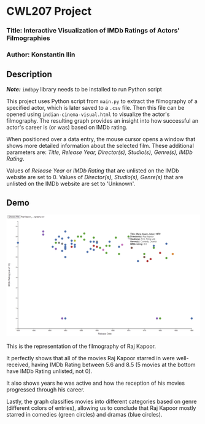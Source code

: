 # CWL207 Project
### Title: Interactive Visualization of IMDb Ratings of Actors' Filmographies

### Author: Konstantin Ilin

## Description
_**Note:**_ ``imdbpy`` library needs to be installed to run Python script

This project uses Python script from ``main.py`` to extract the filmography of a specified actor, which is later saved to a ``.csv`` file. Then this file can be opened using ``indian-cinema-visual.html`` to visualize the actor's filmography. The resulting graph provides an insight into how successful an actor's career is (or was) based on IMDb rating.

When positioned over a data entry, the mouse cursor opens a window that shows more detailed information about the selected film. These additional parameters are: _Title, Release Year, Director(s), Studio(s), Genre(s), IMDb Rating_. 

Values of _Release Year_ or _IMDb Rating_ that are unlisted on the IMDb website are set to 0. Values of _Director(s), Studio(s), Genre(s)_ that are unlisted on the IMDb website are set to 'Unknown'.

## Demo

![](images/proj.png)

This is the representation of the filmography of Raj Kapoor. 

It perfectly shows that all of the movies Raj Kapoor starred in were well-received, having IMDb Rating between 5.6 and 8.5 (5 movies at the bottom have IMDb Rating unlisted, not 0). 

It also shows years he was active and how the reception of his movies progressed through his career. 

Lastly, the graph classifies movies into different categories based on genre (different colors of entries), allowing us to conclude that Raj Kapoor mostly starred in comedies (green circles) and dramas (blue circles).
